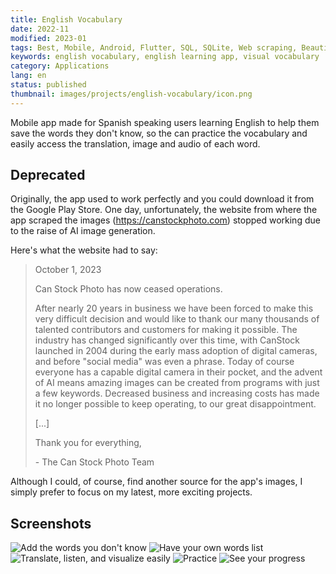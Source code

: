 ```yaml
---
title: English Vocabulary
date: 2022-11
modified: 2023-01
tags: Best, Mobile, Android, Flutter, SQL, SQLite, Web scraping, BeautifulSoup
keywords: english vocabulary, english learning app, visual vocabulary
category: Applications
lang: en
status: published
thumbnail: images/projects/english-vocabulary/icon.png
---
```


Mobile app made for Spanish speaking users learning English to help them save the words they don't know, so the can practice the vocabulary and easily access the translation, image and audio of each word.

## Deprecated

Originally, the app used to work perfectly and you could download it from the Google Play Store. One day, unfortunately, the website from where the app scraped the images (<https://canstockphoto.com>) stopped working due to the raise of AI image generation.

Here's what the website had to say:

> October 1, 2023
>
> Can Stock Photo has now ceased operations.
>
> After nearly 20 years in business we have been forced to make this very difficult decision and would like to thank our many thousands of talented contributors and customers for making it possible. The industry has changed significantly over this time, with CanStock launched in 2004 during the early mass adoption of digital cameras, and before "social media" was even a phrase. Today of course everyone has a capable digital camera in their pocket, and the advent of AI means amazing images can be created from programs with just a few keywords. Decreased business and increasing costs has made it no longer possible to keep operating, to our great disappointment.
>
> [...]
>
> Thank you for everything,
>
> \- The Can Stock Photo Team

Although I could, of course, find another source for the app's images, I simply prefer to focus on my latest, more exciting projects.

## Screenshots

![Add the words you don't know]({static}/images/projects/english-vocabulary/1.png)
![Have your own words list]({static}/images/projects/english-vocabulary/2.png)
![Translate, listen, and visualize easily]({static}/images/projects/english-vocabulary/3.png)
![Practice]({static}/images/projects/english-vocabulary/4.png)
![See your progress]({static}/images/projects/english-vocabulary/5.png)
